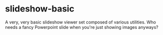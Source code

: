 # slideshow-basic
A very, very basic slideshow viewer set composed of various utilities. Who needs a fancy Powerpoint slide when you're just showing images anyways?
